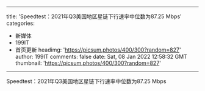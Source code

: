 
---
title: 'Speedtest：2021年Q3美国地区星链下行速率中位数为87.25 Mbps'
categories: 
 - 新媒体
 - 199IT
 - 首页更新
headimg: 'https://picsum.photos/400/300?random=827'
author: 199IT
comments: false
date: Sat, 08 Jan 2022 12:58:32 GMT
thumbnail: 'https://picsum.photos/400/300?random=827'
---

<div>   
Speedtest：2021年Q3美国地区星链下行速率中位数为87.25 Mbps  
</div>
            